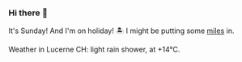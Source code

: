 ### Hi there :wave:

It's Sunday! And I'm on holiday! :desert_island: I might be putting some [miles](https://www.strava.com/athletes/889963) in.

Weather in Lucerne CH: light rain shower, at +14°C.
